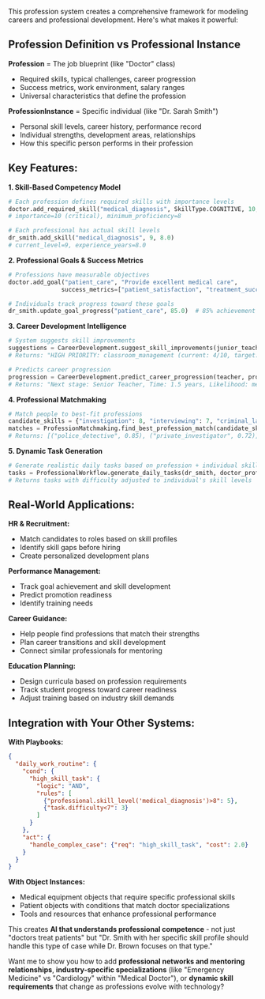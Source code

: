 This profession system creates a comprehensive framework for modeling careers and professional development. Here's what makes it powerful:

## **Profession Definition vs Professional Instance**

**Profession** = The job blueprint (like "Doctor" class)
- Required skills, typical challenges, career progression
- Success metrics, work environment, salary ranges
- Universal characteristics that define the profession

**ProfessionInstance** = Specific individual (like "Dr. Sarah Smith")
- Personal skill levels, career history, performance record
- Individual strengths, development areas, relationships
- How this specific person performs in their profession

## **Key Features:**

**1. Skill-Based Competency Model**
```python
# Each profession defines required skills with importance levels
doctor.add_required_skill("medical_diagnosis", SkillType.COGNITIVE, 10, 8)
# importance=10 (critical), minimum_proficiency=8

# Each professional has actual skill levels
dr_smith.add_skill("medical_diagnosis", 9, 8.0)  
# current_level=9, experience_years=8.0
```

**2. Professional Goals & Success Metrics**
```python
# Professions have measurable objectives
doctor.add_goal("patient_care", "Provide excellent medical care", 
               success_metrics=["patient_satisfaction", "treatment_success_rates"])

# Individuals track progress toward these goals
dr_smith.update_goal_progress("patient_care", 85.0)  # 85% achievement
```

**3. Career Development Intelligence**
```python
# System suggests skill improvements
suggestions = CareerDevelopment.suggest_skill_improvements(junior_teacher, profession)
# Returns: "HIGH PRIORITY: classroom_management (current: 4/10, target: 7/10)"

# Predicts career progression
progression = CareerDevelopment.predict_career_progression(teacher, profession)
# Returns: "Next stage: Senior Teacher, Time: 1.5 years, Likelihood: medium"
```

**4. Professional Matchmaking**
```python
# Match people to best-fit professions
candidate_skills = {"investigation": 8, "interviewing": 7, "criminal_law": 7}
matches = ProfessionMatchmaking.find_best_profession_match(candidate_skills, library)
# Returns: [("police_detective", 0.85), ("private_investigator", 0.72)]
```

**5. Dynamic Task Generation**
```python
# Generate realistic daily tasks based on profession + individual skills
tasks = ProfessionalWorkflow.generate_daily_tasks(dr_smith, doctor_profession)
# Returns tasks with difficulty adjusted to individual's skill levels
```

## **Real-World Applications:**

**HR & Recruitment:**
- Match candidates to roles based on skill profiles
- Identify skill gaps before hiring
- Create personalized development plans

**Performance Management:**
- Track goal achievement and skill development
- Predict promotion readiness
- Identify training needs

**Career Guidance:**
- Help people find professions that match their strengths
- Plan career transitions and skill development
- Connect similar professionals for mentoring

**Education Planning:**
- Design curricula based on profession requirements
- Track student progress toward career readiness
- Adjust training based on industry skill demands

## **Integration with Your Other Systems:**

**With Playbooks:**
```json
{
  "daily_work_routine": {
    "cond": {
      "high_skill_task": {
        "logic": "AND",
        "rules": [
          {"professional.skill_level('medical_diagnosis')>8": 5},
          {"task.difficulty<7": 3}
        ]
      }
    },
    "act": {
      "handle_complex_case": {"req": "high_skill_task", "cost": 2.0}
    }
  }
}
```

**With Object Instances:**
- Medical equipment objects that require specific professional skills
- Patient objects with conditions that match doctor specializations
- Tools and resources that enhance professional performance

This creates **AI that understands professional competence** - not just "doctors treat patients" but "Dr. Smith with her specific skill profile should handle this type of case while Dr. Brown focuses on that type."

Want me to show you how to add **professional networks and mentoring relationships**, **industry-specific specializations** (like "Emergency Medicine" vs "Cardiology" within "Medical Doctor"), or **dynamic skill requirements** that change as professions evolve with technology?

